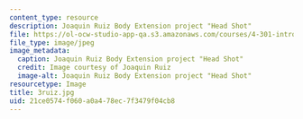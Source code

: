 ```yaml
---
content_type: resource
description: Joaquin Ruiz Body Extension project "Head Shot"
file: https://ol-ocw-studio-app-qa.s3.amazonaws.com/courses/4-301-introduction-to-the-visual-arts-spring-2007/21ce0574f060a0a478ec7f3479f04cb8_3ruiz.jpg
file_type: image/jpeg
image_metadata:
  caption: Joaquin Ruiz Body Extension project "Head Shot"
  credit: Image courtesy of Joaquin Ruiz
  image-alt: Joaquin Ruiz Body Extension project "Head Shot"
resourcetype: Image
title: 3ruiz.jpg
uid: 21ce0574-f060-a0a4-78ec-7f3479f04cb8
---
```

